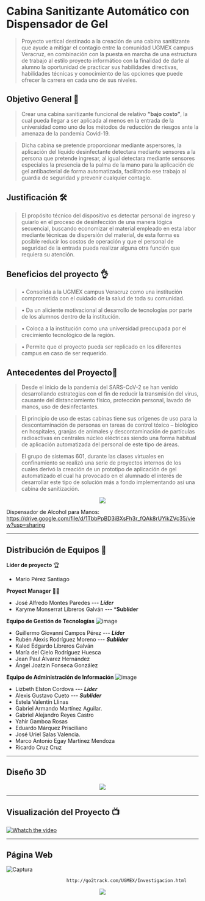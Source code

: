 # Cabina Sanitizante Automático con Dispensador de Gel

> Proyecto vertical destinado a la creación de una cabina sanitizante que ayude a mitigar el contagio entre la comunidad UGMEX campus Veracruz, en combinación con la puesta en marcha de una estructura de trabajo al estilo proyecto informático con la finalidad de darle al alumno la oportunidad de practicar sus habilidades directivas, habilidades técnicas y conocimiento de las opciones que puede ofrecer la carrera en cada uno de sus niveles.

## Objetivo General 🎯  
> Crear una cabina sanitizante funcional de relativo **“bajo costo”**, la cual pueda llegar a ser aplicada al menos en la entrada de la universidad como uno de los métodos de reducción de riesgos ante la amenaza de la pandemia Covid-19.

> Dicha cabina se pretende proporcionar mediante aspersores, la aplicación del líquido desinfectante detectara mediante sensores a la persona que pretende ingresar, al igual detectara mediante sensores especiales la presencia de la palma de la mano para la aplicación de gel antibacterial de forma automatizada, facilitando ese trabajo al guardia de seguridad y prevenir cualquier contagio.

## Justificación 🛠 
> El propósito técnico del dispositivo es detectar personal de ingreso y guiarlo en el proceso de desinfección de una manera lógica secuencial, buscando economizar el material empleado en esta labor mediante técnicas de dispersión del material, de esta forma es posible reducir los costos de operación y que el personal de seguridad de la entrada pueda realizar alguna otra función que requiera su atención.

## Beneficios del proyecto 👌

> • Consolida a la UGMEX campus Veracruz como una institución
comprometida con el cuidado de la salud de toda su comunidad.

> • Da un aliciente motivacional al desarrollo de tecnologías por
parte de los alumnos dentro de la institución.

> • Coloca a la institución como una universidad preocupada por el
crecimiento tecnológico de la región.

> • Permite que el proyecto pueda ser replicado en los diferentes
campus en caso de ser requerido.
  
  
## Antecedentes del Proyecto📜
> Desde el inicio de la pandemia del SARS-CoV-2 se han venido desarrollando estrategias con el fin de reducir la transmisión del virus, causante del distanciamiento físico, protección personal, lavado de manos, uso de desinfectantes.

> El principio de uso de estas cabinas tiene sus orígenes de uso para la descontaminación de personas en tareas de control tóxico – biológico en hospitales, granjas de animales y descontaminación de partículas radioactivas en centrales núcleo eléctricas siendo una forma habitual de aplicación automatizada del personal de este tipo de áreas.

> El grupo de sistemas 601, durante las clases virtuales en confinamiento se realizó una serie de proyectos internos de los cuales derivó la creación de un prototipo de aplicación de gel automatizado el cual ha provocado en el alumnado el interés de desarrollar este tipo de solución más a fondo implementando así una cabina de sanitización.

<p align="center">
  <img src="https://user-images.githubusercontent.com/91045702/148352351-5ae639aa-709b-4906-9771-4f1a435af820.jpeg" />
  </p>
 
 Dispensador de Alcohol para Manos: https://drive.google.com/file/d/1TbbPpBD3iBXsFh3r_fQAk8rUYikZVc35/view?usp=sharing


 ---
 ## Distribución de Equipos 📅
 
**Líder de proyecto** 🏆
- Mario Pérez Santiago

**Proyect Manager** 👨‍💻
- José Alfredo Montes Paredes --- ***Líder***
- Karyme Monserrat Libreros Galván --- ***Sublíder**

**Equipo de Gestión de Tecnologías**  ![image](https://user-images.githubusercontent.com/91045702/143323509-ec854cc9-ef5e-455c-8a0d-2e0ffdc3e25b.png)
- Guillermo Giovanni Campos Pérez --- ***Líder***
- Rubén Alexis Rodríguez Moreno --- ***Sublíder***
- Kaled Edgardo Libreros Galván
- María del Cielo Rodríguez Huesca
- Jean Paul Álvarez Hernández
- Ángel Joatzin Fonseca González

**Equipo de Administración de Información** ![image](https://user-images.githubusercontent.com/91045702/143323651-4116c655-e73c-4663-b9d1-b85d1c030cac.png)
- Lizbeth Elston Cordova --- ***Líder***
- Alexis Gustavo Cueto --- ***Sublíder***
- Estela Valentín Llinas
- Gabriel Armando Martínez Aguilar.
- Gabriel Alejandro Reyes Castro
- Yahir Gamboa Rosas
- Eduardo Márquez Prisciliano
- José Uriel Salas Valencia.
- Marco Antonio Egay Martínez Mendoza
- Ricardo Cruz Cruz

---
## Diseño 3D
<p align="center">
  <img src="https://user-images.githubusercontent.com/91045702/148363853-a9ebcd92-a13b-47cf-98ec-8945e5708421.jpeg" />
  </p>

---
## Visualización del Proyecto 📺 

[![Whatch the video](https://user-images.githubusercontent.com/91045702/148362075-b1819b58-c6b5-4069-bcc1-2f31ebd450d1.PNG)](https://drive.google.com/file/d/10rCpoYRdgZUTgfqA4zWIM-YjpQmfnRjn/view?usp=sharing)

---
## Página Web
![Captura](https://user-images.githubusercontent.com/91045702/148367612-e47a92ba-4c41-40db-8f06-445f1fd19139.PNG)

                          http://go2track.com/UGMEX/Investigacion.html

<p align="center">
  <img src="https://user-images.githubusercontent.com/91045702/148366983-ecc47497-f0f4-4f1c-b48d-40f3f32f060a.PNG" />
  </p>















